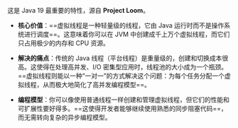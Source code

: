 这是 Java 19 最重要的特性，源自 **Project Loom**。

- **核心价值**：==虚拟线程是一种轻量级的线程，它由 Java 运行时而不是操作系统进行调度==。这意味着你可以在 JVM 中创建成千上万个虚拟线程，而它们只占用极少的内存和 CPU 资源。
    
- **解决的痛点**：传统的 Java 线程（平台线程）是重量级的，创建和切换成本很高。这使得在处理高并发、I/O 密集型应用时，线程池的大小成为一个瓶颈。==虚拟线程则能以一种“一对一”的方式解决这个问题：为每个任务分配一个虚拟线程，从而极大地简化了高并发编程模型==。
    
- **编程模型**：你可以像使用普通线程一样创建和管理虚拟线程，但它们的性能和可扩展性要好得多。==这使得开发者能够继续使用熟悉的同步阻塞代码==，而无需转向复杂的异步编程模型。